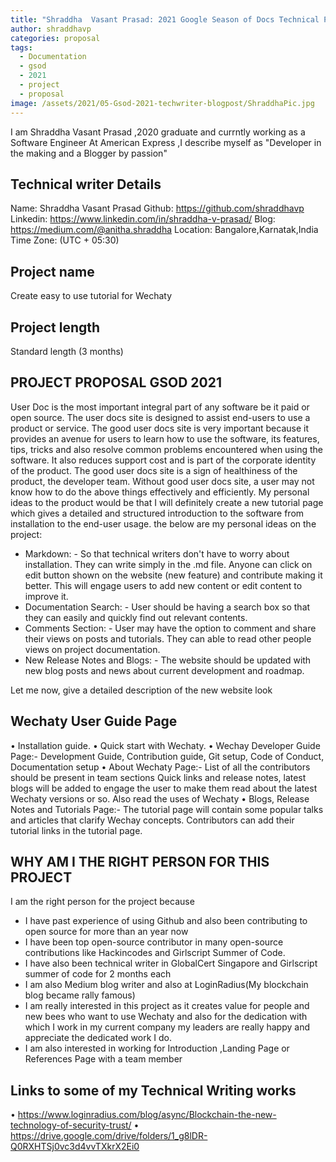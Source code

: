 ```yaml
---
title: "Shraddha  Vasant Prasad: 2021 Google Season of Docs Technical Proposal"
author: shraddhavp
categories: proposal
tags:
  - Documentation
  - gsod
  - 2021
  - project
  - proposal
image: /assets/2021/05-Gsod-2021-techwriter-blogpost/ShraddhaPic.jpg
---
```

 I am Shraddha Vasant Prasad ,2020 graduate and currntly working as a Software Engineer At American Express ,I describe myself as "Developer in the making and a Blogger by passion"

## Technical writer Details

Name: Shraddha Vasant Prasad
Github: <https://github.com/shraddhavp>
Linkedin: <https://www.linkedin.com/in/shraddha-v-prasad/>
Blog: <https://medium.com/@anitha.shraddha>
Location: Bangalore,Karnatak,India
Time Zone: (UTC + 05:30)

## Project name

Create easy to use tutorial for Wechaty

## Project length

Standard length (3 months)

## PROJECT PROPOSAL GSOD 2021

User Doc is the most important integral part of any software be it paid or open source. The user docs site is designed to assist end-users to use a product or service. The good user docs site is very important because it provides an avenue for users to learn how to use the software, its features, tips, tricks and also resolve common problems encountered when using the software. It also reduces support cost and is part of the corporate identity of the product. The good user docs site is a sign of healthiness of the product, the developer team. Without good user docs site, a user may not know how to do the above things effectively and efficiently.
My personal ideas to the product would be that I will definitely create a new tutorial page which gives a detailed and structured introduction to the software from installation to the end-user usage.
the below are my personal ideas on the project:

- Markdown: - So that technical writers don't have to worry about installation. They can write simply in the .md file. Anyone can click on edit button shown on the website (new feature) and contribute making it better. This will engage users to add new content or edit content to improve it.
- Documentation Search: - User should be having a search box so that they can easily and quickly find out relevant contents.
- Comments Section: - User may have the option to comment and share their views on posts and tutorials. They can able to read other people views on project documentation.
- New Release Notes and Blogs: - The website should be updated with new blog posts and news about current development and roadmap.

Let me now, give a detailed description of the new website look

## Wechaty User Guide Page

• Installation guide.
• Quick start with Wechaty.
• Wechay Developer Guide Page:-
Development Guide, Contribution guide, Git setup, Code of Conduct, Documentation setup
• About Wechaty Page:-
List of all the contributors should be present in team sections Quick links and release notes, latest blogs will be added to engage the user to make them read about the latest Wechaty versions or so. Also read the uses of Wechaty
• Blogs, Release Notes and Tutorials Page:-
The tutorial page will contain some popular talks and articles that clarify Wechay concepts. Contributors can add their tutorial links in the tutorial page.

## WHY AM I THE RIGHT PERSON FOR THIS PROJECT

I am the right person for the project because

- I have past experience of using Github and also been contributing to open source for more than an year now
- I have been top open-source contributor in many open-source contributions like Hackincodes and Girlscript Summer of Code.
- I have also been technical writer in GlobalCert Singapore and Girlscript summer of code for 2 months each
- I am also Medium blog writer and also at LoginRadius(My blockchain blog became rally famous)
- I am really interested in this project as it creates value for people and new bees who want to use Wechaty and also for the dedication with which I work in my current company my leaders are really happy and appreciate the dedicated work I do.
- I am also interested in working for Introduction ,Landing Page or References Page with a team member
 
## Links to some of my Technical Writing works

• <https://www.loginradius.com/blog/async/Blockchain-the-new-technology-of-security-trust/>
•  <https://drive.google.com/drive/folders/1_g8lDR-Q0RXHTSj0vc3d4vvTXkrX2Ei0>
